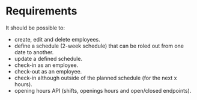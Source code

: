 # Requirements

It should be possible to:
- create, edit and delete employees.
- define a schedule (2-week schedule) that can be roled out from one date to another.
- update a defined schedule.
- check-in as an employee.
- check-out as an employee.
- check-in although outside of the planned schedule (for the next x hours).
- opening hours API (shifts, openings hours and open/closed endpoints).
